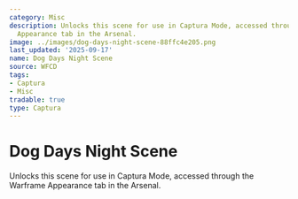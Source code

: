```yaml
---
category: Misc
description: Unlocks this scene for use in Captura Mode, accessed through the Warframe
  Appearance tab in the Arsenal.
image: ../images/dog-days-night-scene-88ffc4e205.png
last_updated: '2025-09-17'
name: Dog Days Night Scene
source: WFCD
tags:
- Captura
- Misc
tradable: true
type: Captura
---
```


# Dog Days Night Scene

Unlocks this scene for use in Captura Mode, accessed through the Warframe Appearance tab in the Arsenal.

